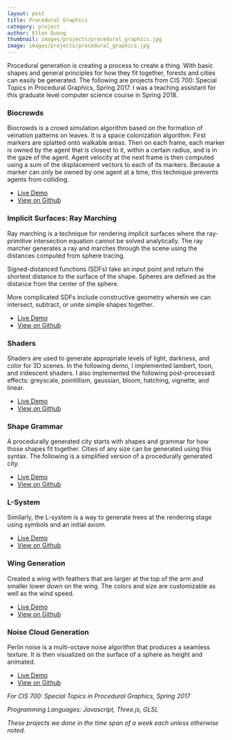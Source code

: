 ```yaml
---
layout: post
title: Procedural Graphics
category: project
author: Ellen Duong
thumbnail: images/projects/procedural_graphics.jpg
image: images/projects/procedural_graphics.jpg
---
```

Procedural generation is creating a process to create a thing. With basic shapes and general principles for how they fit together, forests and cities can easily be generated. The following are projects from CIS 700: Special Topics in Procedural Graphics, Spring 2017. I was a teaching assistant for this graduate level computer science course in Spring 2018.

<!-- more -->

### Biocrowds
Biocrowds is a crowd simulation algorithm based on the formation of veination patterns on leaves. It is a space colonization algorithm. First markers are splatted onto walkable areas. Then on each frame, each marker is owned by the agent that is closest to it, within a certain radius, and is in the gaze of the agent. Agent velocity at the next frame is then computed using a sum of the displacement vectors to each of its markers. Because a marker can only be owned by one agent at a time, this technique prevents agents from colliding.
<ul class="actions align-center">
    <li><a href="https://eldu.github.io/Project7-BioCrowds/" class="button medium">Live Demo</a></li>
    <li><a href="https://github.com/eldu/Project7-BioCrowds" class="button medium">View on Github</a></li>
</ul>

### Implicit Surfaces: Ray Marching
Ray marching is a technique for rendering implicit surfaces where the ray-primitive intersection equation cannot be solved analytically. The ray marcher generates a ray and marches through the scene using the distances computed from sphere tracing. 

Signed-distanced functions (SDFs) take an input point and return the shortest distance to the surface of the shape. Spheres are defined as the distance from the center of the sphere.

More complicated SDFs include constructive geometry wherein we can intersect, subtract, or unite simple shapes together.

<ul class="actions align-center">
    <li><a href="https://eldu.github.io/Project6-RayMarching-Implicit-Surfaces/" class="button medium">Live Demo</a></li>
    <li><a href="https://github.com/eldu/Project6-RayMarching-Implicit-Surfaces" class="button medium">View on Github</a></li>
</ul>

### Shaders

Shaders are used to generate appropriate levels of light, darkness, and color for 3D scenes. In the following demo, I implemented lambert, toon, and iridescent shaders. I also implemented the following post-processed effects: greyscale, pointillism, gaussian, bloom, hatching, vignette, and linear.

<ul class="actions align-center">
    <li><a href="https://eldu.github.io/Project5-Shaders/" class="button medium">Live Demo</a></li>
    <li><a href="https://github.com/eldu/Project5-Shaders" class="button medium">View on Github</a></li>
</ul>

### Shape Grammar

A procedurally generated city starts with shapes and grammar for how those shapes fit together. Cities of any size can be generated using this syntax. The following is a simplified version of a procedurally generated city.

<ul class="actions align-center">
    <li><a href="https://eldu.github.io/Project4-Shape-Grammar/" class="button medium">Live Demo</a></li>
    <li><a href="https://github.com/eldu/Project4-Shape-Grammar" class="button medium">View on Github</a></li>
</ul>

### L-System

Similarly, the L-system is a way to generate trees at the rendering stage using symbols and an initial axiom.

<ul class="actions align-center">
    <li><a href="https://eldu.github.io/Project3-LSystems/" class="button medium">Live Demo</a></li>
    <li><a href="https://github.com/eldu/Project3-LSystems" class="button medium">View on Github</a></li>
</ul>

### Wing Generation

Created a wing with feathers that are larger at the top of the arm and smaller lower down on the wing. The colors and size are customizable as well as the wind speed.


<ul class="actions align-center">
    <li><a href="https://eldu.github.io/Project2-Toolbox-Functions/" class="button medium">Live Demo</a></li>
    <li><a href="https://github.com/eldu/Project2-Toolbox-Functions" class="button medium">View on Github</a></li>
</ul>

### Noise Cloud Generation

Perlin noise is a multi-octave noise algorithm that produces a seamless texture. It is then visualized on the surface of a sphere as height and animated.

<ul class="actions align-center">
    <li><a href="https://eldu.github.io/Project1-Noise/" class="button medium">Live Demo</a></li>
    <li><a href="https://github.com/eldu/Project1-Noise" class="button medium">View on Github</a></li>
</ul>

*For CIS 700: Special Topics in Procedural Graphics, Spring 2017*

*Programming Languages: Javascript, Three.js, GLSL*

*These projects we done in the time span of a week each unless otherwise noted.*